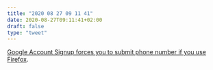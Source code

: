 ```yaml
---
title: "2020 08 27 09 11 41"
date: 2020-08-27T09:11:41+02:00
draft: false
type: "tweet"
---
```

[Google Account Signup forces you to submit phone number if you use Firefox](https://cedaei.com/posts/google-signup-firefox/).
